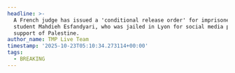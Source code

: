 ```yaml
---
headline: >-
  A French judge has issued a 'conditional release order' for imprisoned Iranian
  student Mahdieh Esfandyari, who was jailed in Lyon for social media posts in
  support of Palestine.
author_name: TMP Live Team
timestamp: '2025-10-23T05:10:34.273114+00:00'
tags:
  - BREAKING
---
```


